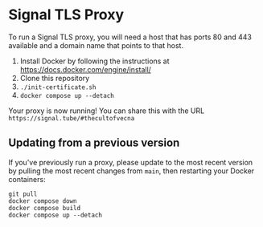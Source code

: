 # Signal TLS Proxy

To run a Signal TLS proxy, you will need a host that has ports 80 and 443 available and a domain name that points to that host.

1. Install Docker by following the instructions at https://docs.docker.com/engine/install/
2. Clone this repository
3. `./init-certificate.sh`
4. `docker compose up --detach`

Your proxy is now running! You can share this with the URL `https://signal.tube/#thecultofvecna`

## Updating from a previous version

If you've previously run a proxy, please update to the most recent version by pulling the most recent changes from `main`, then restarting your Docker containers:

```shell
git pull
docker compose down
docker compose build
docker compose up --detach
```
